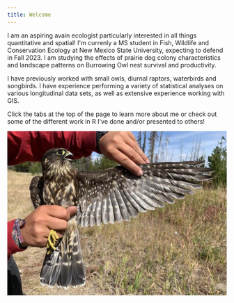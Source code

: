 ```yaml
---
title: Welcome
---
```


I am an aspiring avain ecologist particularly interested in all things quantitative and spatial! 
I'm currenly a MS student in Fish, Wildlife and Conservation Ecology at New Mexico State University, expecting to defend in Fall 2023. I am studying the effects of prairie dog colony characteristics and landscape patterns on Burrowing Owl nest survival and productivity.

I have previously worked with small owls, diurnal raptors, waterbirds and songbirds. I have experience performing a variety of statistical analyses on various longitudinal data sets, as well as extensive experience working with GIS. 

Click the tabs at the top of the page to learn more about me or check out some of the different work in R I've done and/or presented to others! 

![Merlin](photos/merl.jpg "Female Merlin--Chelan, WA--Fall 2019")
